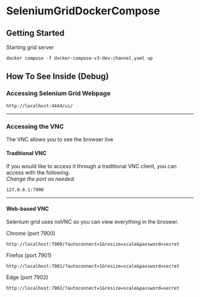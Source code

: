 # SeleniumGridDockerCompose


## Getting Started
Starting grid server
```
docker compose -f docker-compose-v3-dev-channel.yaml up
```

## How To See Inside (Debug)
### Accessing Selenium Grid Webpage
```
http://localhost:4444/ui/
```

___

### Accessing the VNC
The VNC allows you to see the browser live

#### Traditional VNC
If you would like to access it through a traditional VNC client, you can access with the following.
<br>
*Change the port as needed.*
```
127.0.0.1:7900
```

___

#### Web-based VNC
Selenium grid uses noVNC so you can view everything in the broswer.

Chrome (port 7900)
```
http://localhost:7900/?autoconnect=1&resize=scale&password=secret
```

Firefox (port 7901)
```
http://localhost:7901/?autoconnect=1&resize=scale&password=secret
```

Edge (port 7902)
```
http://localhost:7902/?autoconnect=1&resize=scale&password=secret
```
